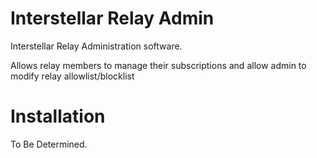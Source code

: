 <!--
SPDX-FileCopyrightText: 2023 perillamint <perillamint@silicon.moe>

SPDX-License-Identifier: CC0-1.0
-->

# Interstellar Relay Admin
Interstellar Relay Administration software.

Allows relay members to manage their subscriptions and allow admin to modify relay allowlist/blocklist

# Installation

To Be Determined.
